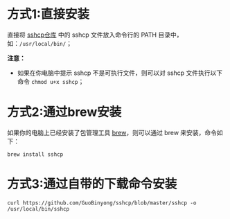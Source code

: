 [sshcp仓库]: https://github.com/GuoBinyong/sshcp
[Homebrew]: https://brew.sh

# 方式1:直接安装
直接将 [sshcp仓库][] 中的 sshcp 文件放入命令行的 PATH 目录中，如：`/usr/local/bin/`；

**注意：**  
- 如果在你电脑中提示 sshcp 不是可执行文件，则可以对 sshcp 文件执行以下命令 `chmod u+x sshcp`；



# 方式2:通过brew安装
如果你的电脑上已经安装了包管理工具 [brew][Homebrew]，则可以通过 brew 来安装，命令如下：
```
brew install sshcp
```


# 方式3:通过自带的下载命令安装
```
curl https://github.com/GuoBinyong/sshcp/blob/master/sshcp -o /usr/local/bin/sshcp
```
